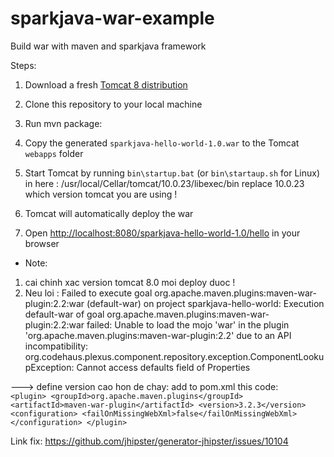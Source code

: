 # sparkjava-war-example
Build war with maven and sparkjava framework

Steps:

1. Download a fresh [Tomcat 8 distribution](https://tomcat.apache.org/download-80.cgi)

2. Clone this repository to your local machine
3. Run mvn package:
4. Copy the generated `sparkjava-hello-world-1.0.war` to the Tomcat `webapps` folder
5. Start Tomcat by running `bin\startup.bat` (or `bin\startaup.sh` for Linux)
in here : /usr/local/Cellar/tomcat/10.0.23/libexec/bin
replace 10.0.23 which version tomcat you are using !

5. Tomcat will automatically deploy the war
6. Open [http://localhost:8080/sparkjava-hello-world-1.0/hello](http://localhost:8080/sparkjava-hello-world-1.0/hello) in your browser

- Note:
1. cai chinh xac version tomcat 8.0 moi deploy duoc !
3. Neu loi :
Failed to execute goal org.apache.maven.plugins:maven-war-plugin:2.2:war (default-war) on project sparkjava-hello-world: Execution default-war of goal org.apache.maven.plugins:maven-war-plugin:2.2:war failed: Unable to load the mojo 'war' in the plugin 'org.apache.maven.plugins:maven-war-plugin:2.2' due to an API incompatibility: org.codehaus.plexus.component.repository.exception.ComponentLookupException: Cannot access defaults field of Properties

---> define version cao hon de chay: add to pom.xml this code:
``			<plugin>
                <groupId>org.apache.maven.plugins</groupId>
                <artifactId>maven-war-plugin</artifactId>
                <version>3.2.3</version>
                <configuration>
                    <failOnMissingWebXml>false</failOnMissingWebXml>
                </configuration>
            </plugin>
            ``

Link fix: https://github.com/jhipster/generator-jhipster/issues/10104

